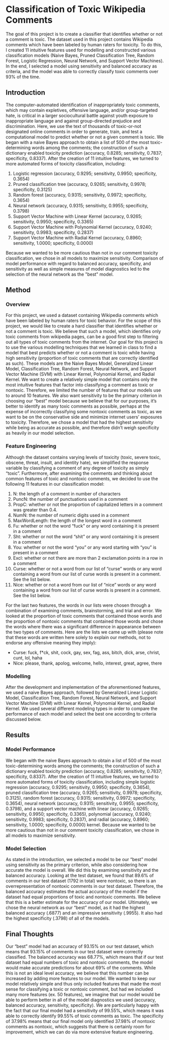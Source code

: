 # Classification of Toxic Wikipedia Comments
The goal of this project is to create a classifier that identifies whether or not a comment is toxic. The dataset used in this project contains Wikipedia comments which have been labeled by human raters for toxicity. To do this, I created 11 intuitive features used for modelling and constructed various classification models (Naive Bayes, Pruned Classification Tree, Random Forest, Logistic Regression, Neural Network, and Support Vector Machines). In the end, I selected a model using sensitivity and balanced accuracy as criteria, and the model was able to correctly classify toxic comments over 93% of the time.


## Introduction

The computer-automated identification of inappropriately toxic comments, which may contain expletives, offensive language, and/or group-targeted hate, is critical in a larger sociocultural battle against youth exposure to inappropriate language and against group-directed prejudice and discrimination. Here, we use the text of thousands of toxic-or-not designated online comments in order to generate, train, and test a computational model to predict whether or not a given comment is toxic. We began with a naive Bayes approach to obtain a list of 500 of the most toxic-determining words among the comments; the construction of such a dictionary enabled toxicity prediction (accuracy, 0.8285; sensitivity, 0.7837; specificity, 0.8337). After the creation of 11 intuitive features, we turned to more automated forms of toxicity classification, including:
  
1. Logistic regression (accuracy, 0.9295; sensitivity, 0.9950; specificity, 0.3654)
2. Pruned classification tree (accuracy, 0.9265; sensitivity, 0.9978; specificity, 0.3125)
3. Random forest (accuracy, 0.9315; sensitivity, 0.9972; specificity, 0.3654)
4. Neural network (accuracy, 0.9315; sensitivity, 0.9955; specificity, 0.3798)
5. Support Vector Machine with Linear Kernel (accuracy, 0.9265; sensitivity, 0.9950; specificity, 0.3365)
6. Support Vector Machine with Polynomial Kernel (accuracy, 0.9240; sensitivity, 0.9983; specificity, 0.2837)
7. Support Vector Machine with Radial Kernel (accuracy, 0.8960; sensitivity, 1.0000; specificity, 0.0000)

Because we wanted to be more cautious than not in our comment toxicity classification, we chose in all models to maximize sensitivity. Comparison of model performance with regard to balanced accuracy, specificity, and sensitivity as well as simple measures of model diagnostics led to the selection of the neural network as the "best" model.

## Method
 
### Overview

For this project, we used a dataset containing Wikipedia comments which have been labeled by human raters for toxic behavior. For the scope of this project, we would like to create a hard classifier that identifies whether or not a comment is toxic. We believe that such a model, which identifies only toxic comments from wikipedia pages, can be a good first step to filtering out all types of toxic comments from the internet. Our goal for this project is to use the various modelling techniques that we learned in class to find a model that best predicts whether or not a comment is toxic while having high sensitivity (proportion of toxic comments that are correctly identified as such). These models are the Naive Bayes Model, Generalized Linear Model, Classification Tree, Random Forest, Neural Network, and Support Vector Machine (SVM) with Linear Kernel, Polynomial Kernel, and Radial Kernel. We want to create a relatively simple model that contains only the most intuitive features that factor into classifying a comment as toxic or nontoxic. Therefore, we limited the number of features that our models use to around 10 features. We also want sensitivity to be the primary criterion in choosing our “best” model because we believe that for our purposes, it’s better to identify as many toxic comments as possible, perhaps at the expense of incorrectly classifying some nontoxic comments as toxic, as we want to be on the conservative side and minimize internet users’ exposures to toxicity. Therefore, we chose a model that had the highest sensitivity while being as accurate as possible, and therefore didn’t weigh specificity as heavily in our model selection.
 
### Feature Engineering

Although the dataset contains varying levels of toxicity (toxic, severe toxic, obscene, threat, insult, and identity hate), we simplified the response variable by classifying a comment of any degree of toxicity as simply “toxic”. Furthermore, after examining the comments and thinking about common features of toxic and nontoxic comments, we decided to use the following 11 features in our classification model:
1. N: the length of a comment in number of characters
2. PuncN: the number of punctuations used in a comment
3. PropC: whether or not the proportion of capitalized letters in a comment was greater than 0.4.
4. NumN: the number of numeric digits used in a comment
5. MaxWordLength: the length of the longest word in a comment
6. Fu: whether or not the word “fuck” or any word containing it is present in a comment
7. Sht: whether or not the word “shit” or any word containing it is present in a comment
8. You: whether or not the word “you” or any word starting with “you” is present in a comment
9. Excl: whether or not there are more than 2 exclamation points in a row in a comment
10. Curse: whether or not a word from our list of “curse” words or any word containing a word from our list of curse words is present in a comment. See the list below.
11. Nice: whether or not a word from our list of “nice” words or any word containing a word from our list of curse words is present in a comment. See the list below.           


For the last two features, the words in our lists were chosen through a combination of examining comments, brainstorming, and trial and error. We looked at the proportion of toxic comments that contained those words and the proportion of nontoxic comments that contained those words and chose the words where there was a significant difference in appearance between the two types of comments. Here are the lists we came up with (please note that these words are written here solely to explain our methods, not to endorse any offensive meaning they imply):
- Curse: fuck, f*ck, shit, cock, gay, sex, fag, ass, bitch, dick, arse, christ, cunt, lol, haha
- Nice: please, thank, apolog, welcome, hello, interest, great, agree, there

### Modelling

After the development and implementation of the aforementioned features, we used a naive Bayes approach, followed by Generalized Linear Logistic Model, Classification Tree, Random Forest, Neural Network, and Support Vector Machine (SVM) with Linear Kernel, Polynomial Kernel, and Radial Kernel. We used several different modeling types in order to compare the performance of each model and select the best one according to criteria discussed below. 

## Results

### Model Performance

We began with the naive Bayes approach to obtain a list of 500 of the most toxic-determining words among the comments; the construction of such a dictionary enabled toxicity prediction (accuracy, 0.8285; sensitivity, 0.7837; specificity, 0.8337). After the creation of 11 intuitive features, we turned to more automated forms of toxicity classification, including simple logistic regression (accuracy, 0.9295; sensitivity, 0.9950; specificity, 0.3654), pruned classification tree (accuracy, 0.9265; sensitivity, 0.9978; specificity, 0.3125), random forest (accuracy, 0.9315; sensitivity, 0.9972; specificity, 0.3654), neural network (accuracy, 0.9315; sensitivity, 0.9955; specificity, 0.3798), and a support vector machine with linear (accuracy, 0.9265; sensitivity, 0.9950; specificity, 0.3365), polynomial (accuracy, 0.9240; sensitivity, 0.9983; specificity, 0.2837), and radial (accuracy, 0.8960; sensitivity, 1.0000; specificity, 0.0000) kernel. Because we wanted to be more cautious than not in our comment toxicity classification, we chose in all models to maximize sensitivity.

### Model Selection 

As stated in the introduction, we selected a model to be our “best” model using sensitivity as the primary criterion, while also considering how accurate the model is overall. We did this by examining sensitivity and the balanced accuracy. Looking at the test dataset, we found that 89.6% of comments in our test dataset (1792 in total) were nontoxic, so there is an overrepresentation of nontoxic comments in our test dataset. Therefore, the balanced accuracy estimates the actual accuracy of the model if the dataset had equal proportions of toxic and nontoxic comments. We believe that this is a better estimate for the accuracy of our model. Ultimately, we chose the neural network as our “best” model, as it had the highest balanced accuracy (.6877) and an impressive sensitivity (.9955). It also had the highest specificity (.3798) of all of the models.

## Final Thoughts

Our “best” model had an accuracy of 93.15% on our test dataset, which means that 93.15% of comments in our test dataset were correctly classified. The balanced accuracy was 68.77%, which means that if our test dataset had equal numbers of toxic and nontoxic comments, the model would make accurate predictions for about 69% of the comments. While this is not an ideal level accuracy, we believe that this number can be increased by adding more features to our model. We wanted to keep our model relatively simple and thus only included features that made the most sense for classifying a toxic or nontoxic comment, but had we included many more features (ex. 50 features), we imagine that our model would be able to perform better in all of the model diagnostics we used (accuracy, balanced accuracy, sensitivity, specificity). We are particularly happy with the fact that our final model had a sensitivity of 99.55%, which means it was able to correctly identify 99.55% of toxic comments as toxic. The specificity of 37.98% means that our final model only identified 37.98% of nontoxic comments as nontoxic, which suggests that there is certainly room for improvement, which we can do via more extensive feature engineering.
